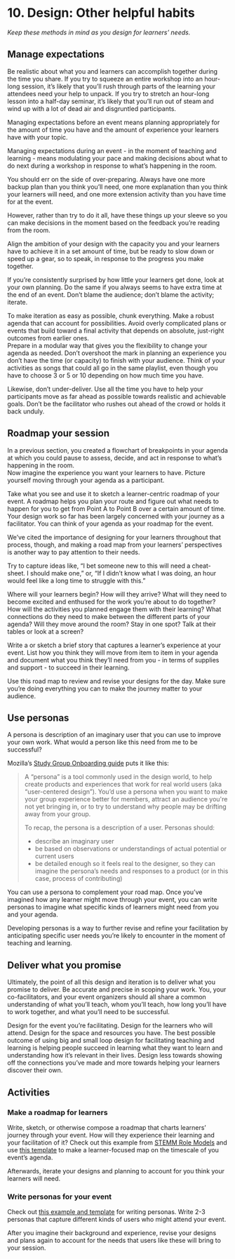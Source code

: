 # 10. Design: Other helpful habits

_Keep these methods in mind as you design for learners’ needs._

## Manage expectations

Be realistic about what you and learners can accomplish together during the time you share. If you try to squeeze an entire workshop into an hour-long session, it’s likely that you’ll rush through parts of the learning your attendees need your help to unpack. If you try to stretch an hour-long lesson into a half-day seminar, it’s likely that you’ll run out of steam and wind up with a lot of dead air and disgruntled participants.

Managing expectations before an event means planning appropriately for the amount of time you have and the amount of experience your learners have with your topic.

Managing expectations during an event - in the moment of teaching and learning - means modulating your pace and making decisions about what to do next during a workshop in response to what’s happening in the room.

You should err on the side of over-preparing. Always have one more backup plan than you think you’ll need, one more explanation than you think your learners will need, and one more extension activity than you have time for at the event.

However, rather than try to do it all, have these things up your sleeve so you can make decisions in the moment based on the feedback you’re reading from the room.

Align the ambition of your design with the capacity you and your learners have to achieve it in a set amount of time, but be ready to slow down or speed up a gear, so to speak, in response to the progress you make together.

If you’re consistently surprised by how little your learners get done, look at your own planning. Do the same if you always seems to have extra time at the end of an event. Don’t blame the audience; don’t blame the activity; iterate.

To make iteration as easy as possible, chunk everything. Make a robust agenda that can account for possibilities. Avoid overly complicated plans or events that build toward a final activity that depends on absolute, just-right outcomes from earlier ones.   
Prepare in a modular way that gives you the flexibility to change your agenda as needed. Don’t overshoot the mark in planning an experience you don’t have the time \(or capacity\) to finish with your audience. Think of your activities as songs that could all go in the same playlist, even though you have to choose 3 or 5 or 10 depending on how much time you have.

Likewise, don’t under-deliver. Use all the time you have to help your participants move as far ahead as possible towards realistic and achievable goals. Don’t be the facilitator who rushes out ahead of the crowd or holds it back unduly.

## Roadmap your session

In a previous section, you created a flowchart of breakpoints in your agenda at which you could pause to assess, decide, and act in response to what’s happening in the room.  
Now imagine the experience you want your learners to have. Picture yourself moving through your agenda as a participant.

Take what you see and use it to sketch a learner-centric roadmap of your event. A roadmap helps you plan your route and figure out what needs to happen for you to get from Point A to Point B over a certain amount of time. Your design work so far has been largely concerned with your journey as a facilitator. You can think of your agenda as your roadmap for the event.

We’ve cited the importance of designing for your learners throughout that process, though, and making a road map from your learners’ perspectives is another way to pay attention to their needs.

Try to capture ideas like, “I bet someone new to this will need a cheat-sheet. I should make one,” or, “If I didn’t know what I was doing, an hour would feel like a long time to struggle with this.”

Where will your learners begin? How will they arrive? What will they need to become excited and enthused for the work you’re about to do together? How will the activities you planned engage them with their learning? What connections do they need to make between the different parts of your agenda? Will they move around the room? Stay in one spot? Talk at their tables or look at a screen?

Write a or sketch a brief story that captures a learner’s experience at your event. List how you think they will move from item to item in your agenda and document what you think they’ll need from you - in terms of supplies and support - to succeed in their learning.

Use this road map to review and revise your designs for the day. Make sure you’re doing everything you can to make the journey matter to your audience.

## Use personas

A persona is description of an imaginary user that you can use to improve your own work. What would a person like this need from me to be successful?

Mozilla’s [Study Group Onboarding guide](https://mozillascience.github.io/study-group-onboarding/6.3-personas.html) puts it like this:

> A “persona” is a tool commonly used in the design world, to help create products and experiences that work for real world users \(aka “user-centered design”\). You’d use a persona when you want to make your group experience better for members, attract an audience you're not yet bringing in, or to try to understand why people may be drifting away from your group.
>
> To recap, the persona is a description of a user. Personas should:
>
> * describe an imaginary user
> * be based on observations or understandings of actual potential or current users
> * be detailed enough so it feels real to the designer, so they can imagine the persona’s needs and responses to a product \(or in this case, process of contributing\)

You can use a persona to complement your road map. Once you’ve imagined how any learner might move through your event, you can write personas to imagine what specific kinds of learners might need from you and your agenda.

Developing personas is a way to further revise and refine your facilitation by anticipating specific user needs you’re likely to encounter in the moment of teaching and learning.

## Deliver what you promise

Ultimately, the point of all this design and iteration is to deliver what you promise to deliver. Be accurate and precise in scoping your work. You, your co-facilitators, and your event organizers should all share a common understanding of what you’ll teach, whom you’ll teach, how long you’ll have to work together, and what you’ll need to be successful.

Design for the event you’re facilitating. Design for the learners who will attend. Design for the space and resources you have. The best possible outcome of using big and small loop design for facilitating teaching and learning is helping people succeed in learning what they want to learn and understanding how it’s relevant in their lives. Design less towards showing off the connections you’ve made and more towards helping your learners discover their own.

## Activities

### Make a roadmap for learners

Write, sketch, or otherwise compose a roadmap that charts learners’ journey through your event. How will they experience their learning and your facilitation of it? Check out this example from [STEMM Role Models](https://github.com/KirstieJane/STEMMRoleModels/issues/1) and use [this template](/activities/make-a-roadmap-for-learners.pdf) to make a learner-focused map on the timescale of you event’s agenda.

Afterwards, iterate your designs and planning to account for you think your learners will need.

### Write personas for your event

Check out [this example and template](/activities/write-personas-for-your-event) for writing personas. Write 2-3 personas that capture different kinds of users who might attend your event.

After you imagine their background and experience, revise your designs and plans again to account for the needs that users like these will bring to your session.

